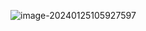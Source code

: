 ![image-20240125105927597](https://gitee.com/aiiw/images/raw/master/img/image-20240125105927597.png)